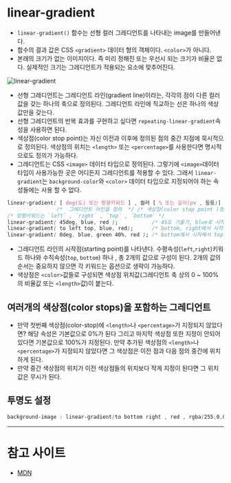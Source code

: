 # linear-gradient

- `linear-gradient()` 함수는 선형 컬러 그레디언트를 나타내는 image를 만들어낸다.
- 함수의 결과 값은 CSS `<gradient>` 데이터 형의 객체이다. `<color>`가 아니다.
- 본래의 크기가 없는 이미지이다. 즉 미리 정해진 또는 우선시 되는 크기가 비율은 없다. 실제적인 크기는 그레디언트가 적용되는 요소에 맞추어진다.

![linear-gradient](https://developer.mozilla.org/files/3537/linear-gradient.png)

- 선형 그레디언트는 그레디언트 라인(gradient line)이라는, 각각의 점이 다른 컬러값을 갖는 하나의 축으로 정의된다. 그레디언트 라인에 직교하는 선은 하나의 색상값만을 갖는다.
- 선형 그레디언트의 반복 효과를 구현하고 싶다면 `repeating-linear-gradient`속성을 사용하면 된다.
- 색상점(color stop point)는 자신 이전과 이후에 정의된 점의 중간 지점에 묵시적으로 정의된다. 색상점의 위치는 `<length>` 또는 `<percentage>`를 사용한다면 명시적으로도 정의가 가능하다.
- 그레디언트는 CSS `<image>` 데이터 타입으로 정의된다. 그렇기에 `<image>`데이터 타입이 사용가능한 곳은 어디든지 그레디언트를 적용할 수 있다. 그래서 `linear-gradient`는 `background-color`와 `<color>` 데이터 타입으로 지정되어야 하는 속성들에는 사용 할 수 없다.

```css
linear-gradient( [ deg(도) 또는 방향키워드 ] , 컬러 [ % 또는 길이(px , 등등)] [, 컬러...  ])]
                /*  그레디언트 라인을 정의  */ /* 색상점(color stop point )정의 */
/* 방향키워드는 `left` , `right` , `top` , `bottom` */
linear-gradient( 45deg, blue, red );           /* 45도 기울기, blue로 시작해서 red로 종료되는 그레디언트 */
linear-gradient( to left top, blue, red);      /* bottom, right에서 시작해서 top, left에서 종료, blue로 시작해서 red로 종료되는 그레디언트 */
linear-gradient( 0deg, blue, green 40%, red ); /* bottom에서 시작해서 top에서 종
```

- 그레디언트 라인의 시작점(starting point)를 나타낸다. 수평속성(`left`,`right`)키워드 하나와 수직속성(`top`, `bottom`) 하나 , 총 2개의 값으로 구성이 된다. 2개의 값의 순서는 중요하지 않으면 각 키워드는 옵션으로 생략이 가능하다. 
- 색상점은 `<color>`값들로 구성되면 색상점 위치값(그레디언트 축 상의 0 ~ 100%의 비율값 또는 `<length>`값)이 붙는다.

## 여러개의 색상점(color stops)을 포함하는 그레디언트

- 만약 첫번째 색상점(color-stop)에 `<length>`나 `<percentage>`가 지정되지 않았다면? 해당 속성은 기본값으로 0%가 된다 그리고 마지막 색상점 또한 지정이 안되어있다면 기본값으로 100%가 지정된다. 만약 추가된 색상점의 `<length>`나 `<percentage>`가 지정되지 않았다면 그 색상점은 이전 점과 다음 점의 중간에 위치 하게 된다.
- 만약 중간 색상점의 위치가 이전 색상점들의 위치보다 작게 지정이 된다면 그 위치 값은 무시가 된다.

## 투명도 설정

```css
background-image : linear-gradient(to bottom right , red , rgba(255,0,0,0))
```


- - -

# 참고 사이트

- [MDN](https://developer.mozilla.org/ko/docs/Web/CSS/linear-gradient)
